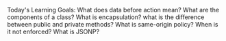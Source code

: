 Today's Learning Goals:
 What does data before action mean?
 What are the components of a class?
 What is encapsulation?
 what is the difference between public and private methods?
 What is same-origin policy?
 When is it not enforced?
 What is JSONP?
